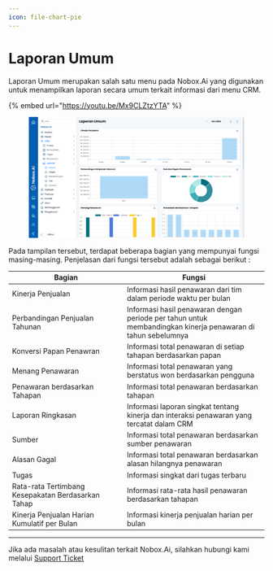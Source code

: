 ```yaml
---
icon: file-chart-pie
---
```


# Laporan Umum

Laporan Umum merupakan salah satu menu pada Nobox.Ai yang digunakan untuk menampilkan laporan secara umum terkait informasi dari menu CRM.

{% embed url="https://youtu.be/Mx9CLZtzYTA" %}

<figure><img src="../../.gitbook/assets/1. Laporan Umum.png" alt=""><figcaption></figcaption></figure>

Pada tampilan tersebut, terdapat beberapa bagian yang mempunyai fungsi masing-masing. Penjelasan dari fungsi tersebut adalah sebagai berikut :

<table><thead><tr><th width="212.20001220703125">Bagian</th><th>Fungsi</th></tr></thead><tbody><tr><td>Kinerja Penjualan</td><td>Informasi hasil penawaran dari tim dalam periode waktu per bulan</td></tr><tr><td>Perbandingan Penjualan Tahunan</td><td>Informasi hasil penawaran dengan periode per tahun untuk membandingkan kinerja penawaran di tahun sebelumnya</td></tr><tr><td>Konversi Papan Penawran</td><td>Informasi total penawaran di setiap tahapan berdasarkan papan</td></tr><tr><td>Menang Penawaran</td><td>Informasi total penawaran yang berstatus won berdasarkan pengguna</td></tr><tr><td>Penawaran berdasarkan Tahapan</td><td>Informasi total penawaran berdasarkan tahapan</td></tr><tr><td>Laporan Ringkasan</td><td>Informasi laporan singkat tentang kinerja dan interaksi penawaran yang tercatat dalam CRM</td></tr><tr><td>Sumber</td><td>Informasi total penawaran berdasarkan sumber penawaran</td></tr><tr><td>Alasan Gagal</td><td>Informasi total penawaran berdasarkan alasan hilangnya penawaran</td></tr><tr><td>Tugas</td><td>Informasi singkat dari tugas terbaru</td></tr><tr><td>Rata-rata Tertimbang Kesepakatan Berdasarkan Tahap</td><td>Informasi rata-rata hasil penawaran berdasarkan tahapan</td></tr><tr><td>Kinerja Penjualan Harian Kumulatif per Bulan</td><td>Informasi kinerja penjualan harian per bulan</td></tr></tbody></table>

***

Jika ada masalah atau kesulitan terkait Nobox.Ai, silahkan hubungi kami melalui [Support Ticket](https://crm.nobox.ai/clients/tickets)
